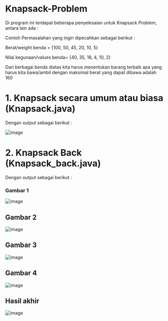 # Knapsack-Problem
Di program ini terdapat beberapa penyelesaian untuk Knapsack Problem, antara lain ada :

Contoh Permasalahan yang ingin dipecahkan sebagai berikut :

Berat/weight benda = {100, 50, 45, 20, 10, 5}

Nilai kegunaan/values benda= {40, 35, 18, 4, 10, 2}

Dari berbagai benda diatas kita harus menentukan barang terbaik apa yang harus kita bawa/ambil dengan maksimal berat yang dapat dibawa adalah 160

# 1. Knapsack secara umum atau biasa (Knapsack.java)
Dengan output sebagai berikut :

![image](https://user-images.githubusercontent.com/52452132/121336067-5d4a2a00-c945-11eb-8436-77adbf856dda.png)

# 2. Knapsack Back (Knapsack_back.java)
Dengan output sebagai berikut :
### Gambar 1
![image](https://user-images.githubusercontent.com/52452132/121338396-aac79680-c947-11eb-961e-2d15ece80703.png)
## Gambar 2
![image](https://user-images.githubusercontent.com/52452132/121338477-bd41d000-c947-11eb-86dd-f8edebd88f1c.png)
## Gambar 3
![image](https://user-images.githubusercontent.com/52452132/121338541-ce8adc80-c947-11eb-83b9-d36d465764ee.png)
## Gambar 4
![image](https://user-images.githubusercontent.com/52452132/121338626-e06c7f80-c947-11eb-9b28-45280dcb7468.png)
## Hasil akhir
![image](https://user-images.githubusercontent.com/52452132/121338691-f11cf580-c947-11eb-80c6-e2d2fc844012.png)



